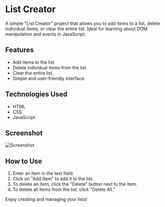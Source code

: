 # List Creator

A simple "List Creator" project that allows you to add items to a list, delete individual items, or clear the entire list. Ideal for learning about DOM manipulation and events in JavaScript.

## Features

- Add items to the list.
- Delete individual items from the list.
- Clear the entire list.
- Simple and user-friendly interface.

## Technologies Used

- HTML
- CSS
- JavaScript

## Screenshot

![Screenshot](https://brakoweb.com:2083/cpsess5100730594/viewer/home2%2fbrakoweb%2fpublic_html%2fimages%2ffulls/list-creator.png)

## How to Use

1. Enter an item in the text field.
2. Click on "Add Item" to add it to the list.
3. To delete an item, click the "Delete" button next to the item.
4. To delete all items from the list, click "Delete All."

Enjoy creating and managing your lists!
